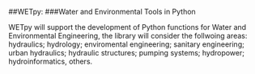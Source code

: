 ##WETpy:
###Water and Environmental Tools in Python

WETpy will support the development of Python functions for Water and Environmental Engineering, the library will consider the follwoing areas: hydraulics; hydrology; enviromental engineering; sanitary engineering; urban hydraulics; hydraulic structures; pumping systems; hydropower; hydroinformatics, others.



